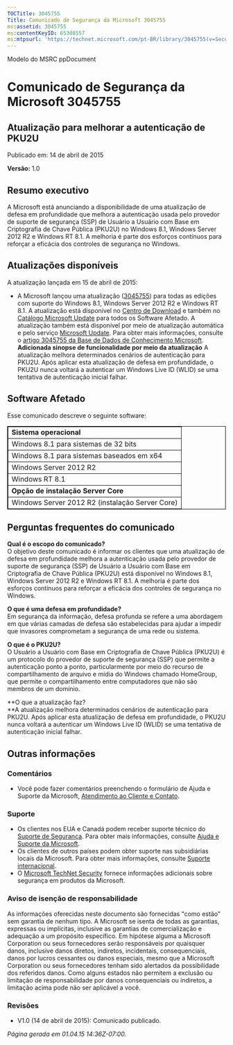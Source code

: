 ```yaml
---
TOCTitle: 3045755
Title: Comunicado de Segurança da Microsoft 3045755
ms:assetid: 3045755
ms:contentKeyID: 65308557
ms:mtpsurl: 'https://technet.microsoft.com/pt-BR/library/3045755(v=Security.10)'
---
```


Modelo do MSRC ppDocument

Comunicado de Segurança da Microsoft 3045755
============================================

Atualização para melhorar a autenticação de PKU2U
-------------------------------------------------

Publicado em: 14 de abril de 2015

**Versão:** 1.0

Resumo executivo
----------------

<span id="sectionToggle0"></span>
A Microsoft está anunciando a disponibilidade de uma atualização de defesa em profundidade que melhora a autenticação usada pelo provedor de suporte de segurança (SSP) de Usuário a Usuário com Base em Criptografia de Chave Pública (PKU2U) no Windows 8.1, Windows Server 2012 R2 e Windows RT 8.1. A melhoria é parte dos esforços contínuos para reforçar a eficácia dos controles de segurança no Windows.

Atualizações disponíveis
------------------------

<span id="sectionToggle1"></span>
A atualização lançada em 15 de abril de 2015:

-   A Microsoft lançou uma atualização ([3045755](http://support.microsoft.com/pt-br/kb/3045755)) para todas as edições com suporte do Windows 8.1, Windows Server 2012 R2 e Windows RT 8.1. A atualização está disponível no [Centro de Download](https://www.microsoft.com/pt-br/download/default.aspx) e também no [Catálogo Microsoft Update](http://catalog.update.microsoft.com/v7/site/install.aspx) para todos os Software Afetado. A atualização também está disponível por meio de atualização automática e pelo serviço [Microsoft Update](http://update.microsoft.com/microsoftupdate/v6/vistadefault.aspx?ln=pt-br). Para obter mais informações, consulte o [artigo 3045755 da Base de Dados de Conhecimento Microsoft](http://support.microsoft.com/pt-br/kb/3045755).
    **Adicionada sinopse de funcionalidade por meio da atualização**
    A atualização melhora determinados cenários de autenticação para PKU2U. Após aplicar esta atualização de defesa em profundidade, o PKU2U nunca voltará a autenticar um Windows Live ID (WLID) se uma tentativa de autenticação inicial falhar.

Software Afetado
----------------

<span id="sectionToggle2"></span>
Esse comunicado descreve o seguinte software:

 
<table style="border:1px solid black;">
<colgroup>
<col width="100%" />
</colgroup>
<tbody>
<tr class="odd">
<td style="border:1px solid black;"><strong>Sistema operacional</strong></td>
</tr>
<tr class="even">
<td style="border:1px solid black;">Windows 8.1 para sistemas de 32 bits</td>
</tr>
<tr class="odd">
<td style="border:1px solid black;">Windows 8.1 para sistemas baseados em x64</td>
</tr>
<tr class="even">
<td style="border:1px solid black;">Windows Server 2012 R2</td>
</tr>
<tr class="odd">
<td style="border:1px solid black;">Windows RT 8.1</td>
</tr>
<tr class="even">
<td style="border:1px solid black;"><strong>Opção de instalação Server Core</strong></td>
</tr>
<tr class="odd">
<td style="border:1px solid black;">Windows Server 2012 R2 (instalação Server Core)</td>
</tr>
</tbody>
</table>
  
Perguntas frequentes do comunicado  
----------------------------------
  
<span id="sectionToggle3"></span>
**Qual é o escopo do comunicado?**   
O objetivo deste comunicado é informar os clientes que uma atualização de defesa em profundidade melhora a autenticação usada pelo provedor de suporte de segurança (SSP) de Usuário a Usuário com Base em Criptografia de Chave Pública (PKU2U) está disponível no Windows 8.1, Windows Server 2012 R2 e Windows RT 8.1. A melhoria é parte dos esforços contínuos para reforçar a eficácia dos controles de segurança no Windows.
  
**O que é uma defesa em profundidade?**   
Em segurança da informação, defesa profunda se refere a uma abordagem em que várias camadas de defesa são estabelecidas para ajudar a impedir que invasores comprometam a segurança de uma rede ou sistema.
  
**O que é o PKU2U?**   
O Usuário a Usuário com Base em Criptografia de Chave Pública (PKU2U) é um protocolo do provedor de suporte de segurança (SSP) que permite a autenticação ponto a ponto, particularmente por meio do recurso de compartilhamento de arquivo e mídia do Windows chamado HomeGroup, que permite o compartilhamento entre computadores que não são membros de um domínio.
  
**O que a atualização faz?  
**A atualização melhora determinados cenários de autenticação para PKU2U. Após aplicar esta atualização de defesa em profundidade, o PKU2U nunca voltará a autenticar um Windows Live ID (WLID) se uma tentativa de autenticação inicial falhar.
  
Outras informações  
------------------
  
<span id="sectionToggle4"></span>
### Comentários
  
-   Você pode fazer comentários preenchendo o formulário de Ajuda e Suporte da Microsoft, [Atendimento ao Cliente e Contato](http://support.microsoft.com/pt-br/kb/?scid=sw;en;1257&amp;showpage=1&amp;ws=technet&amp;sd=tech).
  
### Suporte
  
-   Os clientes nos EUA e Canadá podem receber suporte técnico do [Suporte de Segurança](https://consumersecuritysupport.microsoft.com/default.aspx?mkt=pt-br). Para obter mais informações, consulte [Ajuda e Suporte da Microsoft](http://support.microsoft.com/?ln=pt-br).  
-   Os clientes de outros países podem obter suporte nas subsidiárias locais da Microsoft. Para obter mais informações, consulte [Suporte internacional](http://support.microsoft.com/common/international.aspx?ln=pt-br).  
-   O [Microsoft TechNet Security](http://technet.microsoft.com/pt-br/security/default.aspx) fornece informações adicionais sobre segurança em produtos da Microsoft.
  
### Aviso de isenção de responsabilidade
  
As informações oferecidas neste documento são fornecidas "como estão" sem garantia de nenhum tipo. A Microsoft se isenta de todas as garantias, expressas ou implícitas, inclusive as garantias de comercialização e adequação a um propósito específico. Em hipótese alguma a Microsoft Corporation ou seus fornecedores serão responsáveis por quaisquer danos, inclusive danos diretos, indiretos, incidentais, consequenciais, danos por lucros cessantes ou danos especiais, mesmo que a Microsoft Corporation ou seus fornecedores tenham sido alertados da possibilidade dos referidos danos. Como alguns estados não permitem a exclusão ou limitação de responsabilidade por danos consequenciais ou indiretos, a limitação acima pode não ser aplicável a você.
  
### Revisões
  
-   V1.0 (14 de abril de 2015): Comunicado publicado.
  
*Página gerada em 01.04.15 14:36Z-07:00.*
